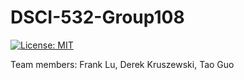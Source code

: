 # DSCI-532-Group108

[![License: MIT](https://img.shields.io/badge/License-MIT-yellow.svg)](https://opensource.org/licenses/MIT)

Team members: Frank Lu, Derek Kruszewski, Tao Guo
